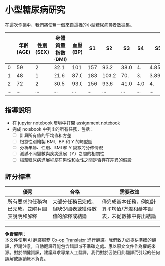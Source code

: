 <!--
CO_OP_TRANSLATOR_METADATA:
{
  "original_hash": "01d1b493e8b51a6ebb42524f6b1bcfff",
  "translation_date": "2025-08-27T09:17:18+00:00",
  "source_file": "1-Introduction/04-stats-and-probability/assignment.md",
  "language_code": "mo"
}
-->
# 小型糖尿病研究

在這次作業中，我們將使用一個來自[這裡](https://www4.stat.ncsu.edu/~boos/var.select/diabetes.html)的小型糖尿病患者數據集。

|   | 年齡 (AGE) | 性別 (SEX) | 身體質量指數 (BMI) | 血壓 (BP) | S1 | S2 | S3 | S4 | S5 | S6 | Y（疾病進展） |
|---|-----------|-----------|------------------|----------|----|----|----|----|----|----|--------------|
| 0 | 59        | 2         | 32.1             | 101.     | 157 | 93.2| 38.0| 4.  | 4.8598 | 87 | 151          |
| 1 | 48        | 1         | 21.6             | 87.0     | 183 | 103.2| 70. | 3.  | 3.8918 | 69 | 75           |
| 2 | 72        | 2         | 30.5             | 93.0     | 156 | 93.6| 41.0| 4.0 | 4.     | 85 | 141          |
| ... | ...     | ...       | ...              | ...      | ...| ...| ...| ...| ...| ...| ...           |

## 指導說明

* 在 jupyter notebook 環境中打開 [assignment notebook](assignment.ipynb)
* 完成 notebook 中列出的所有任務，包括：
   * [ ] 計算所有值的平均值和方差
   * [ ] 根據性別繪製 BMI、BP 和 Y 的箱型圖
   * [ ] 分析年齡、性別、BMI 和 Y 變數的分佈情況
   * [ ] 測試不同變數與疾病進展（Y）之間的相關性
   * [ ] 檢驗糖尿病進展程度在男性和女性之間是否存在差異的假設

## 評分標準

優秀 | 合格 | 需要改進
--- | --- | -- |
所有要求的任務均已完成，並附有圖表說明和解釋 | 大部分任務已完成，但缺少圖表或獲得數值的解釋或結論 | 僅完成基本任務，例如計算平均值/方差和基本圖表，未從數據中得出結論

---

**免責聲明**：  
本文件使用 AI 翻譯服務 [Co-op Translator](https://github.com/Azure/co-op-translator) 進行翻譯。我們致力於提供準確的翻譯，但請注意，自動翻譯可能包含錯誤或不準確之處。應以原文文件作為權威來源。對於關鍵資訊，建議尋求專業人工翻譯。我們對於因使用此翻譯而引起的任何誤解或誤讀概不負責。